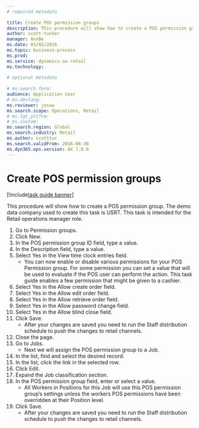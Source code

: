 ```yaml
--- 
# required metadata 
 
title: Create POS permission groups
description: This procedure will show how to create a POS permission group. 
author: scott-tucker
manager: AnnBe 
ms.date: 03/02/2016
ms.topic: business-process 
ms.prod:  
ms.service: dynamics-ax-retail 
ms.technology:  
 
# optional metadata 
 
# ms.search.form:   
audience: Application User 
# ms.devlang:  
ms.reviewer: josaw
ms.search.scope: Operations, Retail 
# ms.tgt_pltfrm:  
# ms.custom:  
ms.search.region: Global
ms.search.industry: Retail
ms.author: scotttuc
ms.search.validFrom: 2016-06-30 
ms.dyn365.ops.version: AX 7.0.0 
---
```

# Create POS permission groups

[!include[task guide banner](../includes/task-guide-banner.md)]

This procedure will show how to create a POS permission group. The demo data company used to create this task is USRT. This task is intended for the Retail operations manager role.

1. Go to Permission groups.
2. Click New.
3. In the POS permission group ID field, type a value.
4. In the Description field, type a value.
5. Select Yes in the View time clock entries field.
    * You can now enable or disable various permissions for your POS Permission group. For some permission you can set a value that will be used to evaluate if the POS user can perform the action.  This task guide enables a few permission that might be given to a cashier.  
6. Select Yes in the Allow create order field.
7. Select Yes in the Allow edit order field.
8. Select Yes in the Allow retrieve order field.
9. Select Yes in the Allow password change field.
10. Select Yes in the Allow blind close field.
11. Click Save.
    * After your changes are saved you need to run the Staff distribution schedule to push the changes to retail channels.  
12. Close the page.
13. Go to Jobs.
    * Next we will assign the POS permission group to a Job.  
14. In the list, find and select the desired record.
15. In the list, click the link in the selected row.
16. Click Edit.
17. Expand the Job classification section.
18. In the POS permission group field, enter or select a value.
    * All Workers in Positions for this Job will use this POS permission group’s settings unless the workers POS permissions have been overridden at their Position level.  
19. Click Save.
    * After your changes are saved you need to run the Staff distribution schedule to push the changes to retail channels.  


